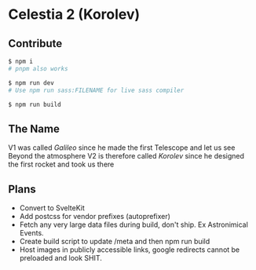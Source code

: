 # Celestia 2 (Korolev)

## Contribute
```bash
$ npm i
# pnpm also works

$ npm run dev
# Use npm run sass:FILENAME for live sass compiler

$ npm run build
```

## The Name

V1 was called *Galileo* since he made the first Telescope and let us see Beyond the atmosphere
V2 is therefore called *Korolev* since he designed the first rocket and took us there

## Plans

- Convert to SvelteKit
- Add postcss for vendor prefixes (autoprefixer)
- Fetch any very large data files during build, don't ship. Ex Astronimical Events.
- Create build script to update /meta and then npm run build
- Host images in publicly accessible links, google redirects cannot be preloaded and look SHIT.